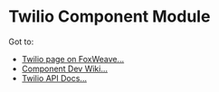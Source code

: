 # Twilio Component Module

Got to:

* [Twilio page on FoxWeave...](http://www.foxweave.com/apps-and-dbs/twilio/)
* [Component Dev Wiki...](https://github.com/FoxWeave/components/wiki/FoxWeave-Component-Dev-Wiki)
* [Twilio API Docs...](https://www.twilio.com/docs)
